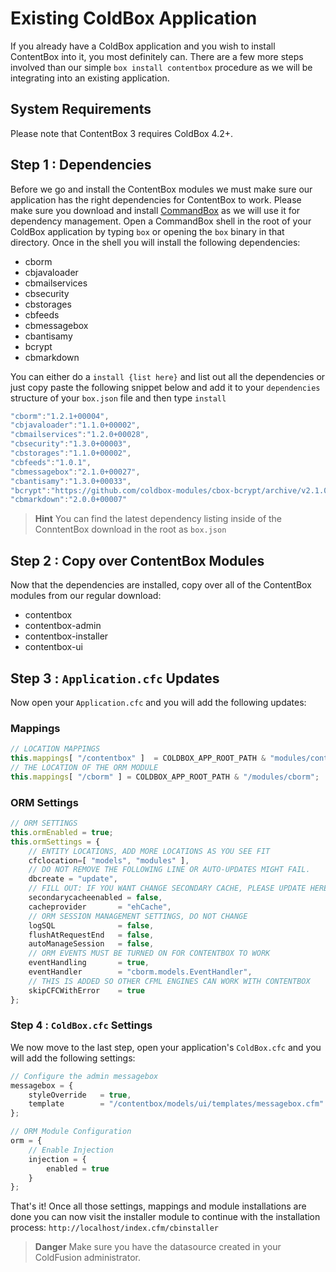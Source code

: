 # Existing ColdBox Application

If you already have a ColdBox application and you wish to install ContentBox into it, you most definitely can.  There are a few more steps involved than our simple `box install contentbox` procedure as we will be integrating into an existing application.

## System Requirements
Please note that ContentBox 3 requires ColdBox 4.2+.

## Step 1 : Dependencies
Before we go and install the ContentBox modules we must make sure our  application has the right dependencies for ContentBox to work.  Please make sure you download and install [CommandBox](https://www.ortussolutions.com/products/commandbox) as we will use it for dependency management.  Open a CommandBox shell in the root of your ColdBox application by typing `box` or opening the `box` binary in that directory.  Once in the shell you will install the following dependencies:

* cborm
* cbjavaloader
* cbmailservices
* cbsecurity
* cbstorages
* cbfeeds
* cbmessagebox
* cbantisamy
* bcrypt
* cbmarkdown

You can either do a `install {list here}` and list out all the dependencies or just copy paste the following snippet below and add it to your `dependencies` structure of your `box.json` file and then type `install`

```js
"cborm":"1.2.1+00004",
"cbjavaloader":"1.1.0+00002",
"cbmailservices":"1.2.0+00028",
"cbsecurity":"1.3.0+00003",
"cbstorages":"1.1.0+00002",
"cbfeeds":"1.0.1",
"cbmessagebox":"2.1.0+00027",
"cbantisamy":"1.3.0+00033",
"bcrypt":"https://github.com/coldbox-modules/cbox-bcrypt/archive/v2.1.0.zip",
"cbmarkdown":"2.0.0+00007"
```

> **Hint** You can find the latest dependency listing inside of the ConntentBox download in the root as `box.json`

## Step 2 : Copy over ContentBox Modules
Now that the dependencies are installed, copy over all of the ContentBox modules from our regular download:

* contentbox
* contentbox-admin
* contentbox-installer
* contentbox-ui


## Step 3 : `Application.cfc` Updates
Now open your `Application.cfc` and you will add the following updates:

### Mappings
```js
// LOCATION MAPPINGS
this.mappings[ "/contentbox" ] 	= COLDBOX_APP_ROOT_PATH & "modules/contentbox";
// THE LOCATION OF THE ORM MODULE
this.mappings[ "/cborm" ] = COLDBOX_APP_ROOT_PATH & "/modules/cborm";
```

### ORM Settings

```js
// ORM SETTINGS
this.ormEnabled = true;
this.ormSettings = {
    // ENTITY LOCATIONS, ADD MORE LOCATIONS AS YOU SEE FIT
    cfclocation=[ "models", "modules" ],
    // DO NOT REMOVE THE FOLLOWING LINE OR AUTO-UPDATES MIGHT FAIL.
    dbcreate = "update",
    // FILL OUT: IF YOU WANT CHANGE SECONDARY CACHE, PLEASE UPDATE HERE
    secondarycacheenabled = false,
    cacheprovider		= "ehCache",
    // ORM SESSION MANAGEMENT SETTINGS, DO NOT CHANGE
    logSQL 				= false,
    flushAtRequestEnd 	= false,
    autoManageSession	= false,
    // ORM EVENTS MUST BE TURNED ON FOR CONTENTBOX TO WORK
    eventHandling 		= true,
    eventHandler		= "cborm.models.EventHandler",
    // THIS IS ADDED SO OTHER CFML ENGINES CAN WORK WITH CONTENTBOX
    skipCFCWithError	= true
};
```

### Step 4 : `ColdBox.cfc` Settings

We now move to the last step, open your application's `ColdBox.cfc` and you will add the following settings:

```js
// Configure the admin messagebox
messagebox = {
    styleOverride 	= true,
    template 		= "/contentbox/models/ui/templates/messagebox.cfm"
};

// ORM Module Configuration
orm = {
    // Enable Injection
    injection = {
        enabled = true
    }
};
```

That's it!  Once all those settings, mappings and module installations are done you can now visit the installer module to continue with the installation process: `http://localhost/index.cfm/cbinstaller`

> **Danger** Make sure you have the datasource created in your ColdFusion administrator.


